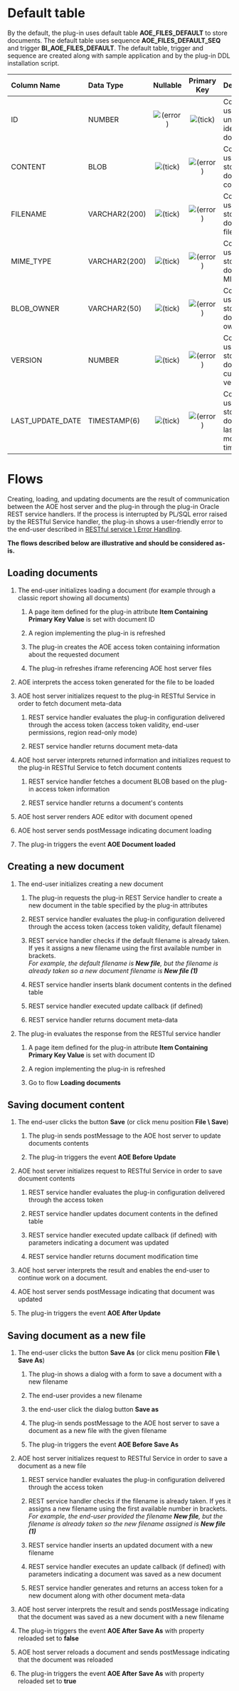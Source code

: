 # Default table

By the default, the plug-in uses default table **AOE\_FILES\_DEFAULT** to store documents. The default table uses sequence **AOE\_FILES\_DEFAULT\_SEQ** and trigger **BI\_AOE\_FILES\_DEFAULT**. The default table, trigger and sequence are created along with sample application and by the plug-in DDL installation script.

| **Column Name** | **Data Type** | **Nullable** | **Primary Key** | **Description** |
| :-- | :-- | :-: | :-: | :-- |
| ID  | NUMBER | ![(error)](https://united-codes.atlassian.net/wiki/s/1607903193/6452/cc22dcd50a41cdc02a85aec87a200df397e2c555/_/images/icons/emoticons/error.png) | ![(tick)](https://united-codes.atlassian.net/wiki/s/1607903193/6452/cc22dcd50a41cdc02a85aec87a200df397e2c555/_/images/icons/emoticons/check.png) | Column is used to uniquely identify a document |
| CONTENT | BLOB | ![(tick)](https://united-codes.atlassian.net/wiki/s/1607903193/6452/cc22dcd50a41cdc02a85aec87a200df397e2c555/_/images/icons/emoticons/check.png) | ![(error)](https://united-codes.atlassian.net/wiki/s/1607903193/6452/cc22dcd50a41cdc02a85aec87a200df397e2c555/_/images/icons/emoticons/error.png) | Column is used to store a document contents |
| FILENAME | VARCHAR2(200) | ![(tick)](https://united-codes.atlassian.net/wiki/s/1607903193/6452/cc22dcd50a41cdc02a85aec87a200df397e2c555/_/images/icons/emoticons/check.png) | ![(error)](https://united-codes.atlassian.net/wiki/s/1607903193/6452/cc22dcd50a41cdc02a85aec87a200df397e2c555/_/images/icons/emoticons/error.png) | Column is used to store a document filename |
| MIME\_TYPE | VARCHAR2(200) | ![(tick)](https://united-codes.atlassian.net/wiki/s/1607903193/6452/cc22dcd50a41cdc02a85aec87a200df397e2c555/_/images/icons/emoticons/check.png) | ![(error)](https://united-codes.atlassian.net/wiki/s/1607903193/6452/cc22dcd50a41cdc02a85aec87a200df397e2c555/_/images/icons/emoticons/error.png) | Column is used to store a document MIME-type |
| BLOB\_OWNER | VARCHAR2(50) | ![(tick)](https://united-codes.atlassian.net/wiki/s/1607903193/6452/cc22dcd50a41cdc02a85aec87a200df397e2c555/_/images/icons/emoticons/check.png) | ![(error)](https://united-codes.atlassian.net/wiki/s/1607903193/6452/cc22dcd50a41cdc02a85aec87a200df397e2c555/_/images/icons/emoticons/error.png) | Column is used to store a document owner name |
| VERSION | NUMBER | ![(tick)](https://united-codes.atlassian.net/wiki/s/1607903193/6452/cc22dcd50a41cdc02a85aec87a200df397e2c555/_/images/icons/emoticons/check.png) | ![(error)](https://united-codes.atlassian.net/wiki/s/1607903193/6452/cc22dcd50a41cdc02a85aec87a200df397e2c555/_/images/icons/emoticons/error.png) | Column is used to store a document current version |
| LAST\_UPDATE\_DATE | TIMESTAMP(6) | ![(tick)](https://united-codes.atlassian.net/wiki/s/1607903193/6452/cc22dcd50a41cdc02a85aec87a200df397e2c555/_/images/icons/emoticons/check.png) | ![(error)](https://united-codes.atlassian.net/wiki/s/1607903193/6452/cc22dcd50a41cdc02a85aec87a200df397e2c555/_/images/icons/emoticons/error.png) | Column is used to store a document last modification time |

# Flows

Creating, loading, and updating documents are the result of communication between the AOE host server and the plug-in through the plug-in Oracle REST service handlers. If the process is interrupted by PL/SQL error raised by the RESTful Service handler, the plug-in shows a user-friendly error to the end-user described in [RESTful service \ Error Handling](https://github.com/United-Codes/apexofficeedit-public/wiki/RESTful-service#error-handling).

**The flows described below are illustrative and should be considered as-is.**

## Loading documents

1.  The end-user initializes loading a document (for example through a classic report showing all documents)
    
    1.  A page item defined for the plug-in attribute **Item Containing Primary Key Value** is set with document ID
        
    2.  A region implementing the plug-in is refreshed
        
    3.  The plug-in creates the AOE access token containing information about the requested document
        
    4.  The plug-in refreshes iframe referencing AOE host server files
    
2.  AOE interprets the access token generated for the file to be loaded
    
3.  AOE host server initializes request to the plug-in RESTful Service in order to fetch document meta-data
    
    1.  REST service handler evaluates the plug-in configuration delivered through the access token (access token validity, end-user permissions, region read-only mode)
        
    2.  REST service handler returns document meta-data
    
4.  AOE host server interprets returned information and initializes request to the plug-in RESTful Service to fetch document contents
    
    1.  REST service handler fetches a document BLOB based on the plug-in access token information
        
    2.  REST service handler returns a document's contents
    
5.  AOE host server renders AOE editor with document opened
    
6.  AOE host server sends postMessage indicating document loading
    
7.  The plug-in triggers the event **AOE Document loaded**
    

## Creating a new document

1.  The end-user initializes creating a new document
    
    1.  The plug-in requests the plug-in REST Service handler to create a new document in the table specified by the plug-in attributes
        
    2.  REST service handler evaluates the plug-in configuration delivered through the access token (access token validity, default filename)
        
    3.  REST service handler checks if the default filename is already taken. If yes it assigns a new filename using the first available number in brackets.  
        _For example, the default filename is **New file**, but the filename is already taken so a new document filename is **New file (1)**_
        
    4.  REST service handler inserts blank document contents in the defined table
        
    5.  REST service handler executed update callback (if defined)
        
    6.  REST service handler returns document meta-data
    
2.  The plug-in evaluates the response from the RESTful service handler
    
    1.  A page item defined for the plug-in attribute **Item Containing Primary Key Value** is set with document ID
        
    2.  A region implementing the plug-in is refreshed
        
    3.  Go to flow **Loading documents**
        

## Saving document content

1.  The end-user clicks the button **Save** (or click menu position **File \\ Save**)
    
    1.  The plug-in sends postMessage to the AOE host server to update documents contents
        
    2.  The plug-in triggers the event **AOE Before Update**
    
2.  AOE host server initializes request to RESTful Service in order to save document contents
    
    1.  REST service handler evaluates the plug-in configuration delivered through the access token
        
    2.  REST service handler updates document contents in the defined table
        
    3.  REST service handler executed update callback (if defined) with parameters indicating a document was updated
        
    4.  REST service handler returns document modification time
    
3.  AOE host server interprets the result and enables the end-user to continue work on a document.
    
4.  AOE host server sends postMessage indicating that document was updated
    
5.  The plug-in triggers the event **AOE After Update**
    

## Saving document as a new file

1.  The end-user clicks the button **Save As** (or click menu position **File \\ Save As**)
    
    1.  The plug-in shows a dialog with a form to save a document with a new filename
        
    2.  The end-user provides a new filename
        
    3.  the end-user click the dialog button **Save as**
        
    4.  The plug-in sends postMessage to the AOE host server to save a document as a new file with the given filename
        
    5.  The plug-in triggers the event **AOE Before Save As**
    
2.  AOE host server initializes request to RESTful Service in order to save a document as a new file
    
    1.  REST service handler evaluates the plug-in configuration delivered through the access token
        
    2.  REST service handler checks if the filename is already taken. If yes it assigns a new filename using the first available number in brackets.  
        _For example, the end-user provided the filename **New file**, but the filename is already taken so the new filename assigned is **New file (1)**_
        
    3.  REST service handler inserts an updated document with a new filename
        
    4.  REST service handler executes an update callback (if defined) with parameters indicating a document was saved as a new document
        
    5.  REST service handler generates and returns an access token for a new document along with other document meta-data
    
3.  AOE host server interprets the result and sends postMessage indicating that the document was saved as a new document with a new filename
    
4.  The plug-in triggers the event **AOE After Save As** with property reloaded set to **false**
    
5.  AOE host server reloads a document and sends postMessage indicating that the document was reloaded
    
6.  The plug-in triggers the event **AOE After Save As** with property reloaded set to **true**
    
